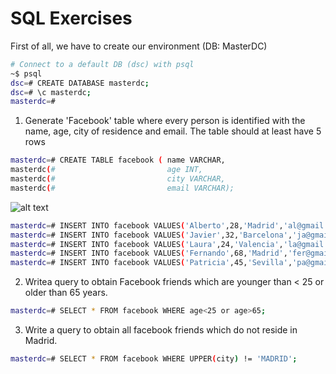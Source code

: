 # SQL Exercises

First of all, we have to create our environment (DB: MasterDC)
```sh       
# Connect to a default DB (dsc) with psql
~$ psql 
dsc=# CREATE DATABASE masterdc;
dsc=# \c masterdc; 
masterdc=#
```

1. Generate 'Facebook' table where every person is identified with the name, age, city of residence and email. The table should at least have 5 rows
```sh       
masterdc=# CREATE TABLE facebook ( name VARCHAR,
masterdc(#                         age INT,
masterdc(#                         city VARCHAR,
masterdc(#                         email VARCHAR);
```
![alt text](https://github.com/emunozlorenzo/MasterDataScience/tree/master/07_SQL/Img/image.png "Figure 1-1")

```sh       
masterdc=# INSERT INTO facebook VALUES('Alberto',28,'Madrid','al@gmail.com');
masterdc=# INSERT INTO facebook VALUES('Javier',32,'Barcelona','ja@gmail.com');
masterdc=# INSERT INTO facebook VALUES('Laura',24,'Valencia','la@gmail.com');
masterdc=# INSERT INTO facebook VALUES('Fernando',68,'Madrid','fer@gmail.com');
masterdc=# INSERT INTO facebook VALUES('Patricia',45,'Sevilla','pa@gmail.com');
```
2. Writea query to obtain Facebook friends which are younger than < 25 or older than 65 years. 
```sh       
masterdc=# SELECT * FROM facebook WHERE age<25 or age>65;
```
3. Write a query to obtain all facebook friends which do not reside in Madrid. 
```sh       
masterdc=# SELECT * FROM facebook WHERE UPPER(city) != 'MADRID';
```

